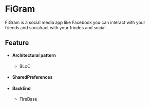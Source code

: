 # FiGram
FiGram is a social media app like Facebook you can interact with your friends and socialract with your frindes and social.

## Feature
 - #### Architectural pattern
   - BLoC
 - #### SharedPreferences
 - #### BackEnd
   - FireBase
   
